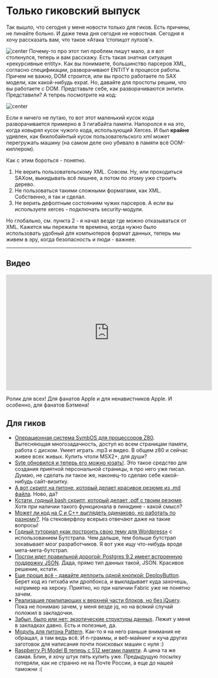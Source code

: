 # Только гиковский выпуск

Так вышло, что сегодня у меня новости только для гиков. Есть причины, не пинайте больно. И даже тема дня сегодня не новостная. Сегодня я хочу рассказать вам, что такое «Атака ‘стопицот лулзов’».

![center](http://magnet.211.ru/storage/images/27/08/23/00001/original.jpg)
Почему-то про этот тип проблем пишут мало, а я вот столкнулся, теперь и вам расскажу. Есть такая знатная ситуация «рекурсивные entity». Как вы понимаете, большинство парсеров XML, согласно спецификации, разворачивают ENTITY в процессе работы. Причем не важно, DOM строится, или вы просто работаете по SAX модели, как какой-нибудь expat. Но, давайте для простоты решим, что вы работаете с DOM. Представьте себе, как разворачиваются энтити. Представили? А тепреь посмотрите на код:

![center](http://img-fotki.yandex.ru/get/6622/9320383.8/0_814dd_31898509_orig)

Если я ничего не путаю, то вот этот маленький кусок кода разворачивается примерно в 3 гигабайта памяти. Напоролся я на это, когда ковырял кусок чужого кода, использующий Xerces. И был **крайне** удивлен, как 6килобайнтый кусок пользовательского xml может перегружать машину (на самом деле оно убивало в памяти всё ООМ-киллером).

Как с этим бороться - понятно.

1. Не верить пользовательскому XML. Совсем. Ну, или проходиться SAXом, выкидывать всё лишнее, а потом по этому уже строить дерево.
2. Не пользоваться такими сложными форматами, как XML. Собственно, я так и сделал.
3. Не верить дефолтным состояниям чужих парсеров. А если вы используете xerces - подключать security-модули.

Но глобально, см. пункта 2 - я начал везде где можно отказываться от XML. Кажется мы пережили те времена, когда нужно было использовать удобный для компьютеров формат данных, теперь мы живем в эру, когда безопасность и люди - важнее.

-----
## Видео

<iframe width="560" height="315" src="http://www.youtube.com/embed/llyq-zyE-wU" frameborder="0" allowfullscreen></iframe>

Ролик для всех! Для фанатов Apple и для ненавистников Apple. И особенно, для фанатов Бэтмена!

## Для гиков
* [Операционная система SymbOS для процессоров Z80](http://www.symbos.de). Вытесняющая многозадачность, доступ ко всем страницам памяти, работа с диском. Умеет играть .mp3 и видео. В общем z80 и сейчас живее всех живых. Купить чтоли MSX2+, для души?
* [Syte обновился и теперь его можно юзать!](https://github.com/rigoneri/syte). Это такое средство для создания приятной персональной страницы, я про него уже писал. Думаю, не сделать ли такое же, наконец-то сделаю себе какой-нибудь сайт-визитку.
* [А вот скрипт на питоне, который делает красивое резюме из .md файла](https://github.com/mwhite/resume). Ново, да?
* [Кстати, годный bash скрипт, который делает .pdf с твоим резюме](https://github.com/buu700/html-resume). Хотя при наличии такого функционала в линкдине - какой смысл?
* [Может ли код на C и C++ выглядеть одинаково, но работать по разному?](http://stackoverflow.com/questions/12887700/can-code-that-is-valid-in-both-c-and-c-produce-different-behavior-when-compile). На стековерфлоу всерьез отвечают даже на такие вопросы!
* [Годный туториал «как построить свою тему для Wordpress»](http://blog.teamtreehouse.com/responsive-wordpress-bootstrap-theme-tutorial) с использованием Бутстрапа. Чем дальше, тем больше бутстрап зохавывает мозг разработчиков. Я вот уже ищу что-нибудь вроде мета-мета-бутстрап.
* [Посгри идет правильной дорогой: Postgres 9.2 имеет встроенную поддержку JSON](http://michael.otacoo.com/postgresql-2/postgres-9-2-highlight-json-data-type/). Дада, прямо тип данных такой, JSON. Красивое решение, кстати.
* [Еще проще всё - давайте деплоить одной кнопкой: DeployButton](http://deploybutton.com). Берет код из гитхаба или дропбокса, и выкладывает куда захочешь, например на хероку. Приятно, но при наличии Fabric уже не понятно зачем.
* [Реализация прилипающих к верхней части блоков, но без jQuery](https://github.com/vhiremath4/Balloon). Пока не понимаю зачем, у меня везде jq, но на всякий случай положил в закладочки.
* [Забыл, было или нет: экзотические структуры данных](http://concatenative.org/wiki/view/Exotic%20Data%20Structures). Лежит у меня в закладках давно. Есть и полезные, да.
* [Модуль для питона Pattern](https://github.com/clips/pattern). Как-то я на него раньше внимания не обращал, а там ведь всё. И n-граммы, и веб-майнинг и куча других заготовок для написания почти поисковых машин с нуля :)
* [Raspberry Pi Model B теперь с 512 мегами памяти](http://www.raspberrypi.org/archives/2180). А цена та же самая. Блин, я хочу штук пять купить уже. Предыдущую посылку потеряли, как не странно не на Почте России, а еще до нашей таможни :(

